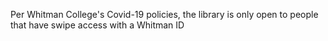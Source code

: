 Per Whitman College's Covid-19 policies, the library is only open to people that have swipe access with a Whitman ID